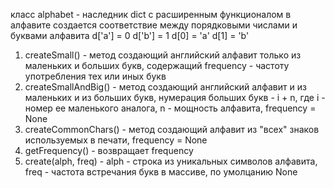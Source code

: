 класс alphabet - наследник dict с расширенным функционалом
в алфавите создается соответствие между порядковыми числами и буквами алфавита 
d['a'] = 0
d['b'] = 1
d[0] = 'a'
d[1] = 'b'
1) createSmall() - метод создающий английский алфавит только из маленьких и больших букв, содержащий frequency - частоту употребления тех или иных букв
2) createSmallAndBig() -  метод создающий английский алфавит и из маленьких и из больших букв, нумерация больших букв - i + n, где i - номер ее маленького аналога, n -  мощность алфавита, frequency =  None
3) createCommonChars() - метод создающий алфавит из "всех" знаков используемых в печати, frequency =  None
4) getFrequency() - возвращает frequency
5) create(alph, freq) - alph - строка из уникальных символов алфавита, freq - частота встречания букв в массиве, по умолцанию None